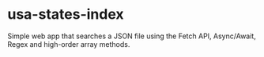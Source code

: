 # usa-states-index

Simple web app that searches a JSON file using the Fetch API, Async/Await, Regex and high-order array methods. 
